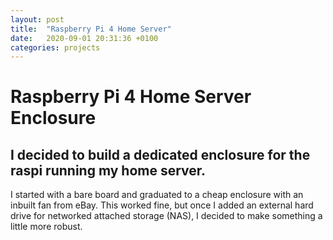 ```yaml
---
layout: post
title:  "Raspberry Pi 4 Home Server"
date:   2020-09-01 20:31:36 +0100
categories: projects
---
```

# Raspberry Pi 4 Home Server Enclosure
## I decided to build a dedicated enclosure for the raspi running my home server.
I started with a bare board and graduated to a cheap enclosure with an inbuilt fan from eBay. This worked fine, but once I added an external hard drive for networked attached storage (NAS), I decided to make something a little more robust.